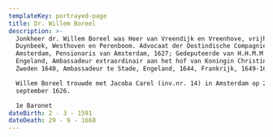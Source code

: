 ```yaml
---
templateKey: portrayed-page
title: Dr. Willem Boreel
description: >-
  Jonkheer dr. Willem Boreel was Heer van Vreendijk en Vreenhove, vrijheer van
  Duynbeek, Westhoven en Perenboom. Advocaat der Oostindische Compagnie te
  Amsterdam, Pensionaris van Amsterdam, 1627; Gedeputeerde van H.H.M.M. naar
  Engeland, Ambassadeur extraordinair aan het hof van Koningin Christina van
  Zweden 1640, Ambassadeur te Stade, Engeland, 1644, Frankrijk, 1649-1668.

  Willem Boreel trouwde met Jacoba Carel (inv.nr. 14) in Amsterdam op 26
  september 1626.

  1e Baronet
dateBirth: 2 - 3 - 1591
dateDeath: 29 - 9 - 1668
---
```

